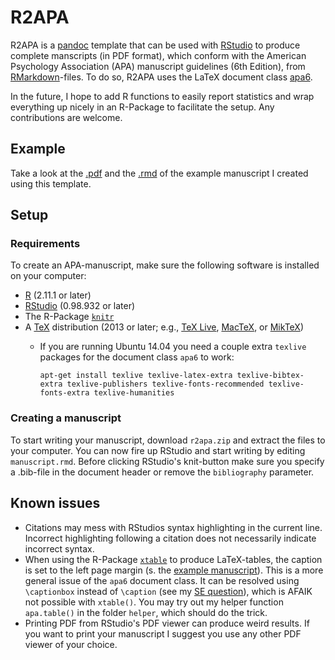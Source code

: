 # R2APA
R2APA is a [pandoc](http://johnmacfarlane.net/pandoc/) template that can be used with [RStudio](http://www.rstudio.com/) to produce complete manscripts (in PDF format), which conform with the American Psychology Association (APA) manuscript guidelines (6th Edition), from [RMarkdown](http://rmarkdown.rstudio.com/)-files. To do so, R2APA uses the LaTeX document class [apa6](http://www.ctan.org/pkg/apa6).

In the future, I hope to add R functions to easily report statistics and wrap everything up nicely in an R-Package to facilitate the setup. Any contributions are welcome.

## Example
Take a look at the [.pdf](https://raw.githubusercontent.com/crsh/R2APA/master/example/example.pdf) and the [.rmd](https://github.com/crsh/R2APA/blob/master/example/example.rmd) of the example manuscript I created using this template.

## Setup
### Requirements
To create an APA-manuscript, make sure the following software is installed on your computer:

- [R](http://www.r-project.org/) (2.11.1 or later)
- [RStudio](http://www.rstudio.com/) (0.98.932 or later)
- The R-Package [`knitr`](http://cran.r-project.org/web/packages/knitr/index.html)
- A [TeX](http://de.wikipedia.org/wiki/TeX) distribution (2013 or later; e.g., [TeX Live](http://www.tug.org/texlive/), [MacTeX](https://tug.org/mactex/), or [MikTeX](http://miktex.org/))
  - If you are running Ubuntu 14.04 you need a couple extra `texlive` packages for the document class `apa6` to work:
  
        apt-get install texlive texlive-latex-extra texlive-bibtex-extra texlive-publishers texlive-fonts-recommended texlive-fonts-extra texlive-humanities

### Creating a manuscript
To start writing your manuscript, download `r2apa.zip` and extract the files to your computer. You can now fire up RStudio and start writing by editing `manuscript.rmd`. Before clicking RStudio's knit-button make sure you specify a .bib-file in the document header or remove the `bibliography` parameter.

## Known issues
- Citations may mess with RStudios syntax highlighting in the current line. Incorrect highlighting following a citation does not necessarily indicate incorrect syntax.
- When using the R-Package [`xtable`](http://cran.r-project.org/web/packages/xtable/index.html) to produce LaTeX-tables, the caption is set to the left page margin (s. the [example manuscript](https://github.com/crsh/R2APA/blob/master/example/example.pdf)). This is a more general issue of the `apa6` document class. It can be resolved using `\captionbox` instead of `\caption` (see my [SE question](http://tex.stackexchange.com/questions/42209/centering-tables-in-document-class-apa6)), which is AFAIK not possible with `xtable()`. You may try out my helper function `apa.table()` in the folder `helper`, which should do the trick.
- Printing PDF from RStudio's PDF viewer can produce weird results. If you want to print your manuscript I suggest you use any other PDF viewer of your choice.
